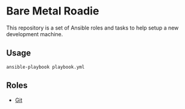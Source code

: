 # Bare Metal Roadie

This repository is a set of Ansible roles and tasks to help setup a new development machine.


## Usage

```
ansible-playbook playbook.yml
```

## Roles

* [Git](roles/git/README.md)
